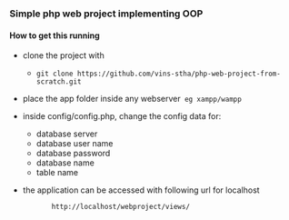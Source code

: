 ### Simple php web project implementing OOP

#### How to get this running 

-   clone the project with
    -   `git clone https://github.com/vins-stha/php-web-project-from-scratch.git`
-   place the app folder inside any webserver` eg xampp/wampp`
-   inside config/config.php, change the config data for:
    -   database server
    -   database user name
    -   database password
    -   database name
    -   table name
 -   the application can be accessed with following url for localhost 
 
                http://localhost/webproject/views/
    
